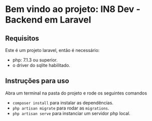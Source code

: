 # Bem vindo ao projeto: IN8 Dev - Backend em Laravel
## Requisitos
Este é um projeto laravel, então é necessário:
- php: 7.1.3 ou superior.
- o driver do sqlite habilitado.
    
## Instruções para uso 
Abra um terminal na pasta do projeto e rode os seguintes comandos
- `composer install` para instalar as dependências.
- `php artisan migrate` para rodar as `migrations`.
- `php artisan serve` para instanciar um servidor php local.
    